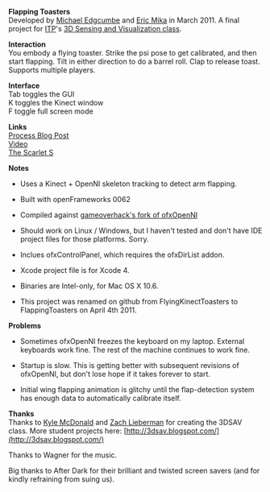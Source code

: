 **Flapping Toasters**  
Developed by [Michael Edgcumbe](http://www.neocyde.net/) and [Eric Mika](http://ericmika.com) in March 2011.
A final project for [ITP](http://itp.nyu.edu/itp/)'s [3D Sensing and Visualization class](http://3dsav.blogspot.com/).

**Interaction**  
You embody a flying toaster. Strike the psi pose to get calibrated, and then start flapping. Tilt in either direction to do a barrel roll. Clap to release toast. Supports multiple players.

**Interface**  
Tab toggles the GUI  
K toggles the Kinect window  
F toggle full screen mode

**Links**  
[Process Blog Post](http://frontiernerds.com/flapping-toasters)  
[Video](http://vimeo.com/kitschpatrol/flapping-toasters)  
[The Scarlet S](http://frontiernerds.com/scarlet-s)  

**Notes**  

- Uses a Kinect + OpenNI skeleton tracking to detect arm flapping.

- Built with openFrameworks 0062

- Compiled against [gameoverhack's fork of ofxOpenNI](https://github.com/gameoverhack/ofxOpenNI/commit/a1ec3ffea09bdbd644e57cc9f5c2a1c20a65f02c)

- Should work on Linux / Windows, but I haven't tested and don't have IDE project files for those platforms. Sorry.

- Inclues ofxControlPanel, which requires the ofxDirList addon.

- Xcode project file is for Xcode 4.

- Binaries are Intel-only, for Mac OS X 10.6.

- This project was renamed on github from FlyingKinectToasters to FlappingToasters on April 4th 2011.

**Problems**  

- Sometimes ofxOpenNI freezes the keyboard on my laptop. External keyboards work fine. The rest of the machine continues to work fine.

- Startup is slow. This is getting better with subsequent revisions of ofxOpenNI, but don't lose hope if it takes forever to start.

- Initial wing flapping animation is glitchy until the flap-detection system has enough data to automatically calibrate itself.

**Thanks**  
Thanks to [Kyle McDonald](http://kylemcdonald.net/) and [Zach Lieberman](http://thesystemis.com/) for creating the 3DSAV class.
More student projects here: [http://3dsav.blogspot.com/](http://3dsav.blogspot.com/)

Thanks to Wagner for the music.

Big thanks to After Dark for their brilliant and twisted screen savers (and for kindly refraining from suing us).
